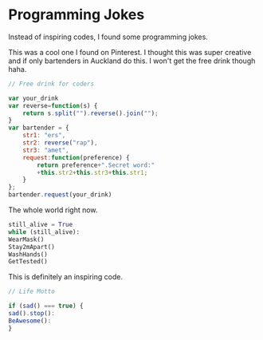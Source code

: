 # Programming Jokes
Instead of inspiring codes, I found some programming jokes.


This was a cool one I found on Pinterest. I thought this was super creative and if only bartenders in Auckland do this. I won't get the free drink though haha. 

```javascript
// Free drink for coders

var your_drink
var reverse=function(s) {
    return s.split("").reverse().join("");
}
var bartender = {
    str1: "ers",
    str2: reverse("rap"),
    str3: "amet",
    request:function(preference) {
        return preference+".Secret word:"
        +this.str2+this.str3+this.str1;
    }
};
bartender.request(your_drink)


```
The whole world right now.

```python
still_alive = True
while (still_alive):
WearMask()
Stay2mApart()
WashHands()
GetTested()


```
This is definitely an inspiring code.

```javascript
// Life Motto

if (sad() === true) {
sad().stop():
BeAwesome():
}


